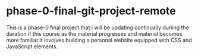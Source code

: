 # phase-0-final-git-project-remote

This is a phase-0 final project that i will be updating continually duriing the duration if this course as the material progresses and material becomes more familiar.It involves building a personal website equipped with  CSS and JavaScript elements.
